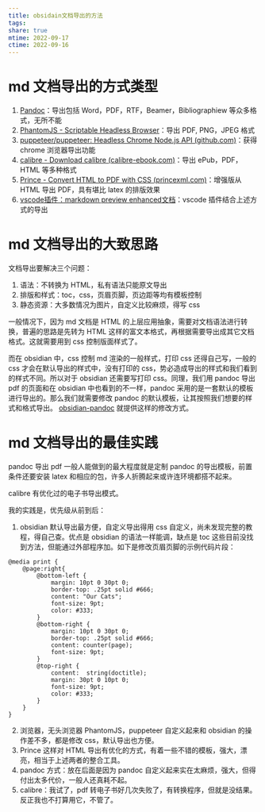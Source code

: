 ```yaml
---
title: obsidain文档导出的方法
tags: 
share: true
mtime: 2022-09-17
ctime: 2022-09-16
---
```


# md 文档导出的方式类型

1. [Pandoc](https://pandoc.org/MANUAL.html)：导出包括 Word，PDF，RTF，Beamer，Bibliographiew 等众多格式，无所不能
2. [PhantomJS - Scriptable Headless Browser](https://phantomjs.org/)：导出 PDF, PNG，JPEG 格式
3. [puppeteer/puppeteer: Headless Chrome Node.js API (github.com)](https://github.com/puppeteer/puppeteer)：获得 chrome 浏览器导出功能
4. [calibre - Download calibre (calibre-ebook.com)](https://calibre-ebook.com/download)：导出 ePub，PDF，HTML 等多种格式
5. [Prince - Convert HTML to PDF with CSS (princexml.com)](https://www.princexml.com/)：增强版从 HTML 导出 PDF，具有堪比 latex 的排版效果
6. [vscode插件：markdown preview enhanced文档](https://www.bookstack.cn/read/mpe/zh-cn-_sidebar.md)：vscode 插件结合上述方式的导出

# md 文档导出的大致思路

文档导出要解决三个问题：

1. 语法：不转换为 HTML，私有语法只能原文导出
2. 排版和样式：toc，css，页眉页脚，页边距等均有模板控制
3. 静态资源：大多数情况为图片，自定义比较麻烦，得写 css

一般情况下，因为 md 文档是 HTML 的上层应用抽象，需要对文档语法进行转换，普遍的思路是先转为 HTML 这样的富文本格式，再根据需要导出成其它文档格式。这就需要用到 css 控制版面样式了。

而在 obsidian 中，css 控制 md 渲染的一般样式，打印 css 还得自己写，一般的 css 才会在默认导出的样式中，没有打印的 css，势必造成导出的样式和我们看到的样式不同。所以对于 obsidian 还需要写打印 css。同理，我们用 pandoc 导出 pdf 的页面和在 obsidian 中也看到的不一样，pandoc 采用的是一套默认的模板进行导出的。那么我们就需要修改 pandoc 的默认模板，让其按照我们想要的样式和格式导出。 [obsidian-pandoc](https://github.com/OliverBalfour/obsidian-pandoc) 就提供这样的修改方式。

# md 文档导出的最佳实践

pandoc 导出 pdf 一般人能做到的最大程度就是定制 pandoc 的导出模板，前置条件还要安装 latex 和相应的包，许多人折腾起来或许连环境都搭不起来。

calibre 有优化过的电子书导出模式。

我的实践是，优先级从前到后：

1. obsidian 默认导出最方便，自定义导出得用 css 自定义，尚未发现完整的教程，得自己查。优点是 obsidian 的语法一样能调，缺点是 toc 这些目前没找到方法，但能通过外部程序加。如下是修改页眉页脚的示例代码片段：

  ```
  @media print {
      @page:right{
          @bottom-left {
              margin: 10pt 0 30pt 0;
              border-top: .25pt solid #666;
              content: "Our Cats";
              font-size: 9pt;
              color: #333;
          }
          @bottom-right {
              margin: 10pt 0 30pt 0;
              border-top: .25pt solid #666;
              content: counter(page);
              font-size: 9pt;
          }
          @top-right {
              content:  string(doctitle);
              margin: 30pt 0 10pt 0;
              font-size: 9pt;
              color: #333;
          }
      }
  }
  ```

2. 浏览器，无头浏览器 PhantomJS，puppeteer 自定义起来和 obsidian 的操作差不多，都是修改 css，默认导出也方便。
3. Prince 这样对 HTML 导出有优化的方式，有着一些不错的模板，强大，漂亮，相当于上述两者的整合工具。
4. pandoc 方式：放在后面是因为 pandoc 自定义起来实在太麻烦，强大，但得付出太多代价，一般人还真耗不起。
5. calibre：我试了，pdf 转电子书好几次失败了，有转换程序，但就是没结果。反正我也不打算用它，不管了。
